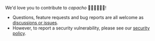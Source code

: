 We'd love you to contribute to *capacho* 🥳🥳🥳🥳🥳🥳️!

* Questions, feature requests and bug reports are all welcome as [discussions or issues](https://github.com/alice-biometrics/capacho/issues/new/choose).
* However, to report a security vulnerability, please see our [security policy](https://github.com/alice-biometrics/capacho/security/policy).
